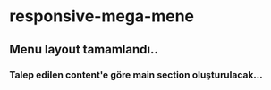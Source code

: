 # responsive-mega-mene

## Menu layout tamamlandı..

### Talep edilen content'e göre main section oluşturulacak...
